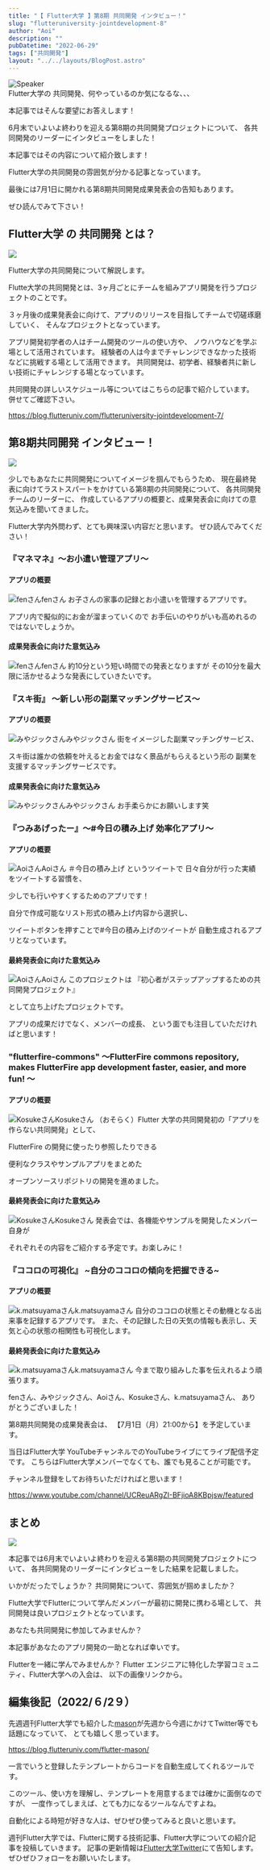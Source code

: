 ```yaml
---
title: "【 Flutter大学 】第8期 共同開発 インタビュー！"
slug: "flutteruniversity-jointdevelopment-8"
author: "Aoi"
description: ""
pubDatetime: "2022-06-29"
tags: ["共同開発"]
layout: "../../layouts/BlogPost.astro"
---
```


<div class="speech-bubble-container">
  <div class="speech-bubble-avatar">
    <img src="https://blog.flutteruniv.com/wp-content/themes/cocoon-master/images/ojisan.png" alt="Speaker" />
  </div>
  <div class="speech-bubble">
    <div class="speech-bubble-content">
      Flutter大学の 共同開発、何やっているのか気になるな、、、
    </div>
    <div class="speech-bubble-arrow arrow-left"></div>
  </div>
</div>

本記事ではそんな要望にお答えします！

6月末でいよいよ終わりを迎える第8期の共同開発プロジェクトについて、
各共同開発のリーダーにインタビューをしました！

本記事ではその内容について紹介致します！

Flutter大学の共同開発の雰囲気が分かる記事となっています。

最後には7月1日に開かれる第8期共同開発成果発表会の告知もあります。

ぜひ読んでみて下さい！

## Flutter大学 の 共同開発 とは？

![](https://blog.flutteruniv.com/wp-content/uploads/2022/03/meeting4-1024x683.jpeg)

Flutter大学の共同開発について解説します。

Flutte大学の共同開発とは、3ヶ月ごとにチームを組みアプリ開発を行うプロジェクトのことです。

３ヶ月後の成果発表会に向けて、アプリのリリースを目指してチームで切磋琢磨していく、
そんなプロジェクトとなっています。

アプリ開発初学者の人はチーム開発のツールの使い方や、
ノウハウなどを学ぶ場として活用されています。
経験者の人は今までチャレンジできなかった技術などに挑戦する場として活用できます。
共同開発は、初学者、経験者共に新しい技術にチャレンジする場となっています。

共同開発の詳しいスケジュール等についてはこちらの記事で紹介しています。
併せてご確認下さい。

https://blog.flutteruniv.com/flutteruniversity-jointdevelopment-7/

## 第8期共同開発 インタビュー！

![](https://blog.flutteruniv.com/wp-content/uploads/2022/03/Meeting-1024x683.jpeg)

少しでもあなたに共同開発についてイメージを掴んでもらうため、
現在最終発表に向けてラストスパートをかけている第8期の共同開発について、
各共同開発チームのリーダーに、
作成しているアプリの概要と、成果発表会に向けての意気込みを聞いてきました。

Flutter大学内外問わず、とても興味深い内容だと思います。
ぜひ読んでみてください！

### 『マネマネ』〜お小遣い管理アプリ〜

#### アプリの概要

![fenさん](https://blog.flutteruniv.com/wp-content/themes/cocoon-master/images/man.png)fenさん
お子さんの家事の記録とお小遣いを管理するアプリです。

アプリ内で擬似的にお金が溜まっていくので
お手伝いのやりがいも高めれるのではないでしょうか。

#### 成果発表会に向けた意気込み

![fenさん](https://blog.flutteruniv.com/wp-content/themes/cocoon-master/images/man.png)fenさん
約10分という短い時間での発表となりますが
その10分を最大限に活かせるような発表にしていきたいです。

### 『スキ街』 〜新しい形の副業マッチングサービス〜

#### アプリの概要

![みやジックさん](https://blog.flutteruniv.com/wp-content/themes/cocoon-master/images/man.png)みやジックさん
街をイメージした副業マッチングサービス、

スキ街は誰かの依頼を叶えるとお金ではなく景品がもらえるという形の
副業を支援するマッチングサービスです。

#### 成果発表会に向けた意気込み

![みやジックさん](https://blog.flutteruniv.com/wp-content/themes/cocoon-master/images/man.png)みやジックさん
お手柔らかにお願いします笑

### 『つみあげったー』〜#今日の積み上げ 効率化アプリ〜

#### アプリの概要

![Aoiさん](https://blog.flutteruniv.com/wp-content/themes/cocoon-master/images/man.png)Aoiさん
＃今日の積み上げ というツイートで
日々自分が行った実績をツイートする習慣を、

少しでも行いやすくするためのアプリです！

自分で作成可能なリスト形式の積み上げ内容から選択し、

ツイートボタンを押すことで#今日の積み上げのツイートが
自動生成されるアプリとなっています。

#### 最終発表会に向けた意気込み

![Aoiさん](https://blog.flutteruniv.com/wp-content/themes/cocoon-master/images/man.png)Aoiさん
このプロジェクトは
『初心者がステップアップするための共同開発プロジェクト』

として立ち上げたプロジェクトです。

アプリの成果だけでなく、メンバーの成長、
という面でも注目していただければと思います！

### "flutterfire-commons" 〜FlutterFire commons repository, makes FlutterFire app development faster, easier, and more fun! 〜

#### アプリの概要

![Kosukeさん](https://blog.flutteruniv.com/wp-content/themes/cocoon-master/images/man.png)Kosukeさん
（おそらく）Flutter 大学の共同開発初の「アプリを作らない共同開発」として、

FlutterFire の開発に使ったり参照したりできる

便利なクラスやサンプルアプリをまとめた

オープンソースリポジトリの開発を進めました。

#### 最終発表会に向けた意気込み

![Kosukeさん](https://blog.flutteruniv.com/wp-content/themes/cocoon-master/images/man.png)Kosukeさん
発表会では、各機能やサンプルを開発したメンバー自身が

それぞれその内容をご紹介する予定です。お楽しみに！

### 『ココロの可視化』 ~自分のココロの傾向を把握できる~

#### アプリの概要

![k.matsuyamaさん](https://blog.flutteruniv.com/wp-content/themes/cocoon-master/images/man.png)k.matsuyamaさん
自分のココロの状態とその動機となる出来事を記録するアプリです。
また、その記録した日の天気の情報も表示し、天気と心の状態の相関性も可視化します。

#### 最終発表会に向けた意気込み

![k.matsuyamaさん](https://blog.flutteruniv.com/wp-content/themes/cocoon-master/images/man.png)k.matsuyamaさん
今まで取り組みした事を伝えれるよう頑張ります。

fenさん、みやジックさん、Aoiさん、Kosukeさん、k.matsuyamaさん、
ありがとうございました！

第8期共同開発の成果発表会は、
【7月1日（月）21:00から】を予定しています。

当日はFlutter大学 YouTubeチャンネルでのYouTubeライブにてライブ配信予定です。
こちらはFlutter大学メンバーでなくても、誰でも見ることが可能です。

チャンネル登録をしてお待ちいただければと思います！

https://www.youtube.com/channel/UCReuARgZI-BFjioA8KBpjsw/featured

## まとめ

![](https://blog.flutteruniv.com/wp-content/uploads/2022/03/猫パソコン.jpeg)

本記事では6月末でいよいよ終わりを迎える第8期の共同開発プロジェクトについて、
各共同開発のリーダーにインタビューをした結果を記載しました。

いかがだったでしょうか？
共同開発について、雰囲気が掴めましたか？

Flutte大学でFlutterについて学んだメンバーが最初に開発に携わる場として、
共同開発は良いプロジェクトとなっています。

あなたも共同開発に参加してみませんか？

本記事があなたのアプリ開発の一助となれば幸いです。

Flutterを一緒に学んでみませんか？
Flutter エンジニアに特化した学習コミュニティ、Flutter大学への入会は、
以下の画像リンクから。

## 編集後記（2022/６/2９）

先週週刊Flutter大学でも紹介した[mason](https://github.com/felangel/mason)が先週から今週にかけてTwitter等でも話題になっていて、
とても嬉しく思っています。

https://blog.flutteruniv.com/flutter-mason/

一言でいうと登録したテンプレートからコードを自動生成してくれるツールです。

このツール、使い方を理解し、テンプレートを用意するまでは確かに面倒なのですが、
一度作ってしまえば、とても力になるツールなんですよね。

自動化による時短が好きな人は、ぜひぜひ使ってみると良いと思います。

週刊Flutter大学では、Flutterに関する技術記事、Flutter大学についての紹介記事を投稿していきます。
記事の更新情報は[Flutter大学Twitter](https://twitter.com/FlutterUniv)にて告知します。
ぜひぜひフォローをお願いいたします。